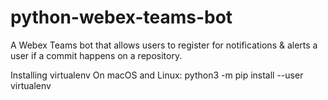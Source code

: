 # python-webex-teams-bot
A Webex Teams bot that allows users to register for notifications &amp; alerts a user if a commit happens on a repository.

Installing virtualenv
  On macOS and Linux:
  python3 -m pip install --user virtualenv

